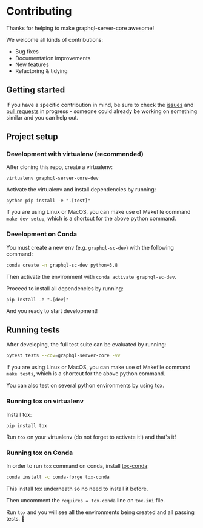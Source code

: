 # Contributing

Thanks for helping to make graphql-server-core awesome!

We welcome all kinds of contributions:

- Bug fixes
- Documentation improvements
- New features
- Refactoring & tidying


## Getting started

If you have a specific contribution in mind, be sure to check the [issues](https://github.com/graphql-python/graphql-server-core/issues) and [pull requests](https://github.com/graphql-python/graphql-server-core/pulls) in progress - someone could already be working on something similar and you can help out.


## Project setup

### Development with virtualenv (recommended)

After cloning this repo, create a virtualenv:

```console
virtualenv graphql-server-core-dev
```

Activate the virtualenv and install dependencies by running:

```console
python pip install -e ".[test]"
```

If you are using Linux or MacOS, you can make use of Makefile command 
`make dev-setup`, which is a shortcut for the above python command.

### Development on Conda

You must create a new env (e.g. `graphql-sc-dev`) with the following command:

```sh
conda create -n graphql-sc-dev python=3.8
```

Then activate the environment with `conda activate graphql-sc-dev`.

Proceed to install all dependencies by running:

```console
pip install -e ".[dev]"
```

And you ready to start development!

## Running tests

After developing, the full test suite can be evaluated by running:

```sh
pytest tests --cov=graphql-server-core -vv
```

If you are using Linux or MacOS, you can make use of Makefile command 
`make tests`, which is a shortcut for the above python command.

You can also test on several python environments by using tox.

### Running tox on virtualenv

Install tox:

```console
pip install tox
```

Run `tox` on your virtualenv (do not forget to activate it!) 
and that's it! 

### Running tox on Conda

In order to run `tox` command on conda, install
[tox-conda](https://github.com/tox-dev/tox-conda):

```sh
conda install -c conda-forge tox-conda
```

This install tox underneath so no need to install it before.

Then uncomment the `requires = tox-conda` line on `tox.ini` file.

Run `tox` and you will see all the environments being created 
and all passing tests. :rocket:
